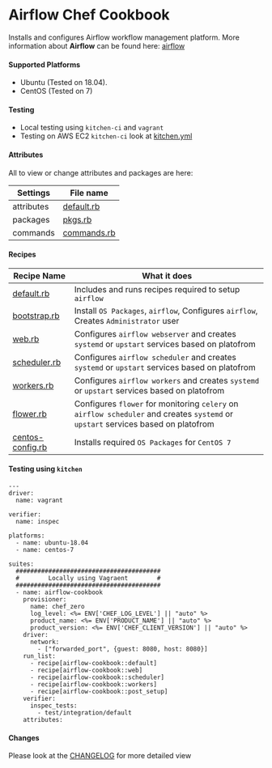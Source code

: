 # Airflow Chef Cookbook

Installs and configures Airflow workflow management platform. More information about **Airflow** can be found here: [airflow](https://github.com/airbnb/airflow)

#### Supported Platforms
- Ubuntu (Tested on 18.04).
- CentOS (Tested on 7)

#### Testing
- Local testing using `kitchen-ci` and `vagrant`
- Testing on AWS EC2 `kitchen-ci` look at [kitchen.yml](./kitchen.yml)

#### Attributes
All to view or change attributes and packages are here:

|Settings  |  File name|
|--|--|
| attributes | [default.rb](./attributes/default.rb) |
| packages | [pkgs.rb](./attributes/pkgs.rb) |
| commands | [commands.rb](./attributes/commands.rb) |

#### Recipes
|Recipe Name| What it does  |
|--|--|
| [default.rb](recipes/default.rb) | Includes and runs recipes required to setup `airflow`|
| [bootstrap.rb](recipes/bootstrap.rb) | Install `OS Packages`, `airflow`, Configures `airflow`, Creates `Administrator` user |
| [web.rb](recipes/web.rb) | Configures `airflow webserver` and creates `systemd` or `upstart` services based on platofrom|
| [scheduler.rb](recipes/scheduler.rb) | Configures `airflow scheduler` and creates `systemd` or `upstart` services based on platofrom|
| [workers.rb](recipes/workers.rb) | Configures `airflow workers` and creates `systemd` or `upstart` services based on platofrom|
| [flower.rb](recipes/flower.rb) | Configures `flower` for monitoring `celery` on `airflow scheduler` and creates `systemd` or `upstart` services based on platofrom|
| [centos-config.rb](recipes/centos-config.rb) | Installs required `OS Packages` for `CentOS 7`|

#### Testing using `kitchen`
```
---
driver:
  name: vagrant

verifier:
  name: inspec

platforms:
  - name: ubuntu-18.04
  - name: centos-7

suites:
  ########################################
  #        Locally using Vagraent        #
  ########################################
  - name: airflow-cookbook
    provisioner:
      name: chef_zero
      log_level: <%= ENV['CHEF_LOG_LEVEL'] || "auto" %>
      product_name: <%= ENV['PRODUCT_NAME'] || "auto" %>
      product_version: <%= ENV['CHEF_CLIENT_VERSION'] || "auto" %>
    driver:
      network:
        - ["forwarded_port", {guest: 8080, host: 8080}]
    run_list:
      - recipe[airflow-cookbook::default]
      - recipe[airflow-cookbook::web]
      - recipe[airflow-cookbook::scheduler]
      - recipe[airflow-cookbook::workers]
      - recipe[airflow-cookbook::post_setup]
    verifier:
      inspec_tests:
        - test/integration/default
    attributes:
```
#### Changes
Please look at the [CHANGELOG](./CHANGELOG.md) for more detailed view
